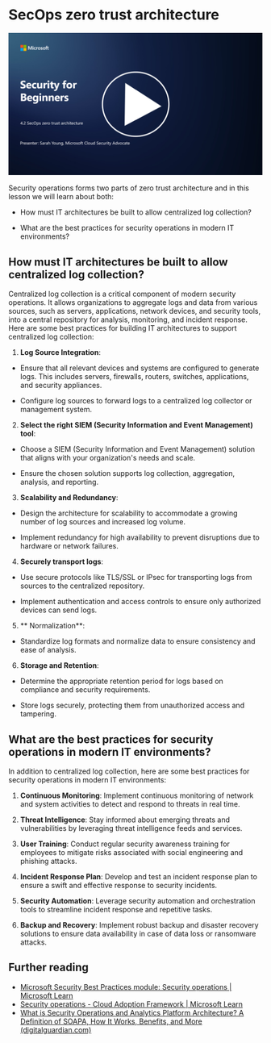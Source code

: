# SecOps zero trust architecture

[![Watch the video](images/4-2_placeholder.png)](https://learn-video.azurefd.net/vod/player?id=8a2c36d9-8117-4576-ad5b-787667d13603)

Security operations forms two parts of zero trust architecture and in this lesson we will learn about both:

- How must IT architectures be built to allow centralized log collection?

- What are the best practices for security operations in modern IT environments?

## How must IT architectures be built to allow centralized log collection?

Centralized log collection is a critical component of modern security operations. It allows organizations to aggregate logs and data from various sources, such as servers, applications, network devices, and security tools, into a central repository for analysis, monitoring, and incident response. Here are some best practices for building IT architectures to support centralized log collection:

1. **Log Source Integration**:

- Ensure that all relevant devices and systems are configured to generate logs. This includes servers, firewalls, routers, switches, applications, and security appliances.

- Configure log sources to forward logs to a centralized log collector or management system.

2. **Select the right SIEM (Security Information and Event Management) tool**:

- Choose a SIEM (Security Information and Event Management) solution that aligns with your organization's needs and scale.

- Ensure the chosen solution supports log collection, aggregation, analysis, and reporting.

3. **Scalability and Redundancy**:

- Design the architecture for scalability to accommodate a growing number of log sources and increased log volume.

- Implement redundancy for high availability to prevent disruptions due to hardware or network failures.

4. **Securely transport logs**:

- Use secure protocols like TLS/SSL or IPsec for transporting logs from sources to the centralized repository.

- Implement authentication and access controls to ensure only authorized devices can send logs.

5. ** Normalization**:

- Standardize log formats and normalize data to ensure consistency and ease of analysis.

6. **Storage and Retention**:

- Determine the appropriate retention period for logs based on compliance and security requirements.

- Store logs securely, protecting them from unauthorized access and tampering.

## What are the best practices for security operations in modern IT environments?

In addition to centralized log collection, here are some best practices for security operations in modern IT environments:

1. **Continuous Monitoring**: Implement continuous monitoring of network and system activities to detect and respond to threats in real time.

2. **Threat Intelligence**: Stay informed about emerging threats and vulnerabilities by leveraging threat intelligence feeds and services.

3. **User Training**: Conduct regular security awareness training for employees to mitigate risks associated with social engineering and phishing attacks.

4. **Incident Response Plan**: Develop and test an incident response plan to ensure a swift and effective response to security incidents.

5. **Security Automation**: Leverage security automation and orchestration tools to streamline incident response and repetitive tasks.

6. **Backup and Recovery**: Implement robust backup and disaster recovery solutions to ensure data availability in case of data loss or ransomware attacks.
   
## Further reading

- [Microsoft Security Best Practices module: Security operations | Microsoft Learn](https://learn.microsoft.com/en-us/security/operations/security-operations-videos-and-decks?WT.mc_id=academic-96948-sayoung)
- [Security operations - Cloud Adoption Framework | Microsoft Learn](https://learn.microsoft.com/en-us/azure/cloud-adoption-framework/secure/security-operations?WT.mc_id=academic-96948-sayoung)
- [What is Security Operations and Analytics Platform Architecture? A Definition of SOAPA, How It Works, Benefits, and More (digitalguardian.com)](https://www.digitalguardian.com/blog/what-security-operations-and-analytics-platform-architecture-definition-soapa-how-it-works#:~:text=All%20in%20all%2C%20security%20operations%20and%20analytics%20platform,become%20more%20efficient%20and%20operative%20with%20your%20security.)

